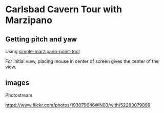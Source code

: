 # Carlsbad Cavern Tour with Marzipano

## Getting pitch and yaw

Using [simple-marzipano-point-tool](https://github.com/codetricity/simple-marizipano-point-tool)

For initial view, placing mouse in center of screen gives the center
of the view.

## images

Photostream

https://www.flickr.com/photos/193079646@N03/with/52283079899
